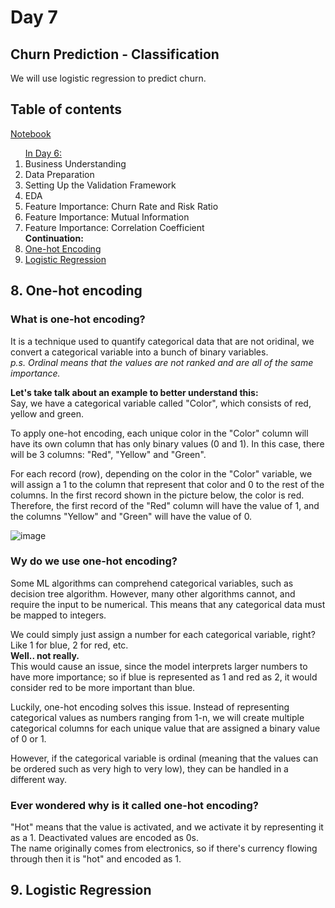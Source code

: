 # Day 7

## **Churn Prediction - Classification**
We will use logistic regression to predict churn. 


## Table of contents
<a href="https://github.com/SohailaDiab/365-Days-of-AI/blob/main/Week-1/ChurnPrediction.ipynb">Notebook</a>

<ol>
  <a href="https://github.com/SohailaDiab/365-Days-of-AI/blob/main/Week-1/Day-6/Day-6.md">In Day 6:</a>
  <li>Business Understanding</li>
  <li>Data Preparation</li>
  <li>Setting Up the Validation Framework</li>
  <li>EDA</li>
  <li>Feature Importance: Churn Rate and Risk Ratio</li>
  <li>Feature Importance: Mutual Information</li>
  <li>Feature Importance: Correlation Coefficient</li>
  <b>Continuation:</b>
  <li><a href="#8-one-hot-encoding">One-hot Encoding</a></li>
  <li><a href="#9-logistic-regression">Logistic Regression</a></li>
</ol>

## 8. One-hot encoding

### What is one-hot encoding?
It is a technique used to quantify categorical data that are not oridinal, we convert a categorical variable into a bunch of binary variables.
<br/>
*p.s. Ordinal means that the values are not ranked and are all of the same importance.*

**Let's take talk about an example to better understand this:**
<br/>
Say, we have a categorical variable called "Color", which consists of red, yellow and green. 

To apply one-hot encoding, each unique color in the "Color" column will have its own column that has only binary values (0 and 1). In this case, there will be 3 columns: "Red", "Yellow" and "Green".

For each record (row), depending on the color in the "Color" variable, we will assign a 1 to the column that represent that color and 0 to the rest of the columns. 
In the first record shown in the picture below, the color is red. Therefore, the first record of the "Red" column will have the value of 1, and the columns "Yellow" and "Green" will have the value of 0.

![image](https://user-images.githubusercontent.com/70928356/194159405-3a741d2e-100b-462c-836d-86d09cc8a292.png)

### Wy do we use one-hot encoding?
Some ML algorithms can comprehend categorical variables, such as decision tree algorithm. However, many other algorithms cannot, and require the input to be numerical. This means that any categorical data must be mapped to integers.

We could simply just assign a number for each categorical variable, right? Like 1 for blue, 2 for red, etc. <br/>
**Well.. not really.** <br/>
This would cause an issue, since the model interprets larger numbers to have more importance; so if blue is represented as 1 and red as 2, it would consider red to be more important than blue.

Luckily, one-hot encoding solves this issue. Instead of representing categorical values as numbers ranging from 1-n, we will create multiple categorical columns for each unique value that are assigned a binary value of 0 or 1.

However, if the categorical variable is ordinal (meaning that the values can be ordered such as very high to very low), they can be handled in a different way.

### Ever wondered why is it called one-hot encoding?
"Hot" means that the value is activated, and we activate it by representing it as a 1. Deactivated values are encoded as 0s.<br/>
The name originally comes from electronics, so if there's currency flowing through then it is "hot" and encoded as 1.

## 9. Logistic Regression
